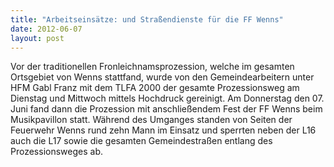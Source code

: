 ```yaml
---
title: "Arbeitseinsätze: und Straßendienste für die FF Wenns"
date: 2012-06-07
layout: post
---
```


Vor der traditionellen Fronleichnamsprozession, welche im gesamten Ortsgebiet von Wenns stattfand, wurde von den Gemeindearbeitern unter HFM Gabl Franz mit dem TLFA 2000 der gesamte Prozessionsweg am Dienstag und Mittwoch mittels Hochdruck gereinigt. Am Donnerstag den 07. Juni fand dann die Prozession mit anschließendem Fest der FF Wenns beim Musikpavillon statt. Während des Umganges standen von Seiten der Feuerwehr Wenns rund zehn Mann im Einsatz und sperrten neben der L16 auch die L17 sowie die gesamten Gemeindestraßen entlang des Prozessionsweges ab.